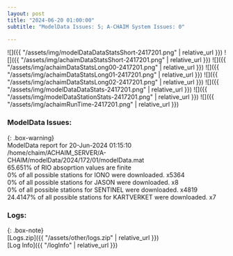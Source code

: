 ```yaml
---
layout: post
title: "2024-06-20 01:00:00"
subtitle: "ModelData Issues: 5; A-CHAIM System Issues: 0"

---
```


![]({{ "/assets/img/modelDataDataStatsShort-2417201.png" | relative_url }})
![]({{ "/assets/img/achaimDataStatsShort-2417201.png" | relative_url }})
![]({{ "/assets/img/achaimDataStatsLong00-2417201.png" | relative_url }})
![]({{ "/assets/img/achaimDataStatsLong01-2417201.png" | relative_url }})
![]({{ "/assets/img/achaimDataStatsLong02-2417201.png" | relative_url }})
![]({{ "/assets/img/modelDataDataStats-2417201.png" | relative_url }})
![]({{ "/assets/img/modelDataStationStats-2417201.png" | relative_url }})
![]({{ "/assets/img/achaimRunTime-2417201.png" | relative_url }})


### ModelData Issues:  
  
{: .box-warning}  
 ModelData report for 20-Jun-2024 01:15:10   
 /home/chaim/ACHAIM_SERVER/A-CHAIM/modelData/2024/172/01/modelData.mat   
 65.651% of RIO absoprtion values are finite   
 0% of all possible stations for IONO were downloaded. x5364   
 0% of all possible stations for JASON were downloaded. x8   
 0% of all possible stations for SENTINEL were downloaded. x4819   
 24.4147% of all possible stations for KARTVERKET were downloaded. x7   
  


### Logs:  
  
{: .box-note}  
[Logs.zip]({{ "/assets/other/logs.zip" | relative_url }})  
[Log Info]({{ "/logInfo" | relative_url }})  
